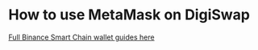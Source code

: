 # How to use MetaMask on DigiSwap

[Full Binance Smart Chain wallet guides here](https://docs.binance.org/smart-chain/wallet/metamask.html)

